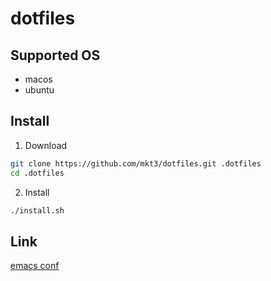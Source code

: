 # dotfiles

## Supported OS
- macos
- ubuntu

## Install

1. Download

  ```bash
  git clone https://github.com/mkt3/dotfiles.git .dotfiles
  cd .dotfiles
  ```
2. Install
  ```bash
  ./install.sh
  ```
## Link
[emacs conf](./files/emacs)
